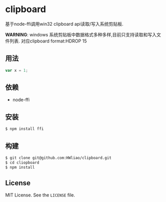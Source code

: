 clipboard
========

基于node-ffi调用win32 clipboard api读取/写入系统剪贴板.

**WARNING**: windows 系统剪贴板中数据格式多种多样,目前只支持读取和写入文件列表.
对应clipboard format:HDROP 15

用法
-------

``` js
var x = 1;
```

依赖
------------

 * node-ffi

安装
------------

``` bash
$ npm install ffi
```

构建
------------

``` bash
$ git clone git@github.com:HWliao/clipboard.git
$ cd cliopboard
$ npm install
```

License
-------

MIT License. See the `LICENSE` file.